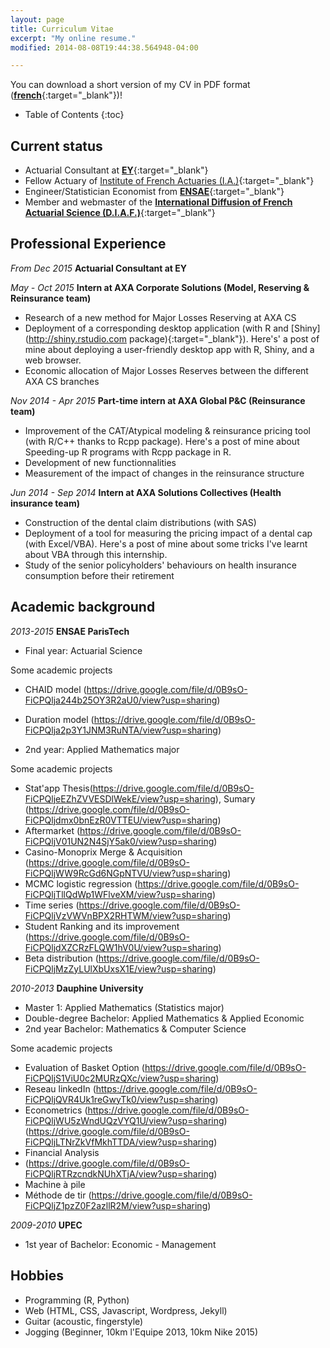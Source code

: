 ```yaml
---
layout: page
title: Curriculum Vitae
excerpt: "My online resume."
modified: 2014-08-08T19:44:38.564948-04:00

---
```


You can download a short version of my CV in PDF format ([**french**](https://drive.google.com/file/d/0B9sO-FiCPQljWWpwandERzVSLUk/view?usp=sharing){:target="_blank"})!

* Table of Contents
{:toc}

## Current status

* Actuarial Consultant at [**EY**](http://www.ey.com){:target="_blank"} 
* Fellow Actuary of [Institute of French Actuaries (I.A.)](http://www.institutdesactuaires.com/){:target="_blank"}
* Engineer/Statistician Economist from [**ENSAE**](http://www.ensae.fr/ensae_engl/index.php?option=com_content&view=article&id=18&Itemid=48){:target="_blank"}  
* Member and webmaster of the [**International Diffusion of French Actuarial Science (D.I.A.F.)**](http://assodiaf.org){:target="_blank"}

## Professional Experience

*From Dec 2015* **Actuarial Consultant at EY**

*May - Oct 2015* **Intern at AXA Corporate Solutions (Model, Reserving & Reinsurance team)**

* Research of a new method for Major Losses Reserving at AXA CS 
* Deployment of a corresponding desktop application (with R and [Shiny](http://shiny.rstudio.com package){:target="_blank"}).
    Here's' a post of mine about deploying a user-friendly desktop app with R, Shiny, and a web browser.
* Economic allocation of Major Losses Reserves between the different AXA CS branches

*Nov 2014 - Apr 2015* **Part-time intern at AXA Global P&C (Reinsurance team)**

* Improvement of the CAT/Atypical modeling & reinsurance pricing tool (with R/C++ thanks to Rcpp package).
    Here's a post of mine about Speeding-up R programs with Rcpp package in R. 
* Development of new functionnalities
* Measurement of the impact of changes in the reinsurance structure 

*Jun 2014 - Sep 2014* **Intern at AXA Solutions Collectives (Health insurance team)**

* Construction of the dental claim distributions (with SAS)
* Deployment of a tool for measuring the pricing impact of a dental cap (with Excel/VBA).
    Here's a post of mine about some tricks I've learnt about VBA through this internship.
* Study of the senior policyholders' behaviours on health insurance consumption before their retirement

## Academic background

*2013-2015* **ENSAE ParisTech**

* Final year: Actuarial Science

Some academic projects

* CHAID model (https://drive.google.com/file/d/0B9sO-FiCPQlja244b25OY3R2aU0/view?usp=sharing)
* Duration model (https://drive.google.com/file/d/0B9sO-FiCPQlja2p3Y1JNM3RuNTA/view?usp=sharing)

* 2nd year: Applied Mathematics major

Some academic projects

* Stat'app Thesis(https://drive.google.com/file/d/0B9sO-FiCPQljeEZhZVVESDlWekE/view?usp=sharing), Sumary (https://drive.google.com/file/d/0B9sO-FiCPQljdmx0bnEzR0VTTEU/view?usp=sharing)
* Aftermarket (https://drive.google.com/file/d/0B9sO-FiCPQljV01UN2N4SjY5ak0/view?usp=sharing)
* Casino-Monoprix Merge & Acquisition (https://drive.google.com/file/d/0B9sO-FiCPQljWW9RcGd6NGpNTVU/view?usp=sharing)
* MCMC logistic regression (https://drive.google.com/file/d/0B9sO-FiCPQljTllQdWp1WFlveXM/view?usp=sharing)
* Time series (https://drive.google.com/file/d/0B9sO-FiCPQljVzVWVnBPX2RHTWM/view?usp=sharing)
* Student Ranking and its improvement (https://drive.google.com/file/d/0B9sO-FiCPQljdXZCRzFLQW1hV0U/view?usp=sharing)  
* Beta distribution (https://drive.google.com/file/d/0B9sO-FiCPQljMzZyLUlXbUxsX1E/view?usp=sharing)


*2010-2013* **Dauphine University**

* Master 1: Applied Mathematics (Statistics major)
* Double-degree Bachelor: Applied Mathematics & Applied Economic
* 2nd year Bachelor: Mathematics & Computer Science

Some academic projects

* Evaluation of Basket Option (https://drive.google.com/file/d/0B9sO-FiCPQljS1ViU0c2MURzQXc/view?usp=sharing)
* Reseau linkedIn (https://drive.google.com/file/d/0B9sO-FiCPQljQVR4Uk1reGwyTk0/view?usp=sharing)
* Econometrics (https://drive.google.com/file/d/0B9sO-FiCPQljWU5zWndUQzVYQ1U/view?usp=sharing) (https://drive.google.com/file/d/0B9sO-FiCPQljLTNrZkVfMkhTTDA/view?usp=sharing)
* Financial Analysis
*  (https://drive.google.com/file/d/0B9sO-FiCPQljRTRzcndkNUhXTjA/view?usp=sharing)
* Machine à pile
* Méthode de tir (https://drive.google.com/file/d/0B9sO-FiCPQljZ1pzZ0F2azllR2M/view?usp=sharing)


*2009-2010* **UPEC**

* 1st year of Bachelor: Economic - Management

## Hobbies
* Programming (R, Python)
* Web (HTML, CSS, Javascript, Wordpress, Jekyll)
* Guitar (acoustic, fingerstyle)
* Jogging (Beginner, 10km l'Equipe 2013, 10km Nike 2015)
